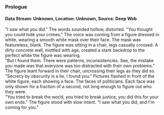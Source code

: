 ### Prologue
#### Data Stream: Unknown, Location: Unknown, Source: Deep Web

"I saw what you did." The words sounded hollow, distorted. "You thought you could hide your crimes." The voice was coming from a figure dressed in white, wearing a smooth white mask over their face. The mask was featureless, blank. The figure was sitting in a chair, legs casually crossed. A dirty concrete wall, mottled with age, created a stark backdrop to the perfect white the figure was wearing.\
"But I found them. There were patterns, inconsistencies. See, the mistake _you_ made was that everyone was too distracted with their own problems." The figure leant forward in their chair, uncrossing their legs as they did so. "Secrecy by obscurity is a lie, I found you." Pictures flashed in front of the white figure, each showing a face. The faces of politicians. Each face was only shown for a fraction of a second, not long enough to figure out who they were.\
"You tried to break the world, you tried to break justice, you did this for your own ends." The figure stood with slow intent. "I saw what you did, and I'm coming for you."